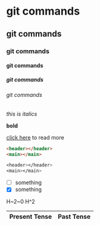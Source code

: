 # git commands
## git commands
### git commands
#### git commands
##### git commands
###### git commands

*this is italics*

**bold**

[click here](https://google.com) to read more

```HTML
<header></header>
<main></main>
```

```CSS
<header></header>
<main></main>
```

- [ ] something
- [x] something

H~2~0
H^2


| Present Tense |Past Tense |
| ------------- | -----------|
